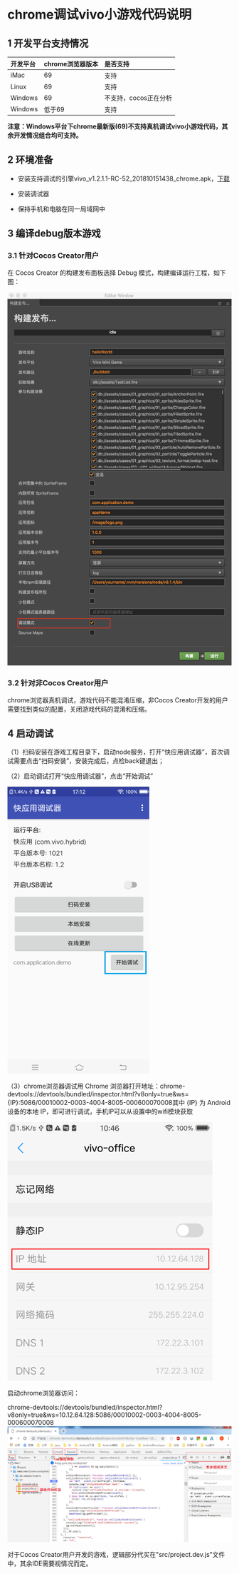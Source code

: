 # chrome调试vivo小游戏代码说明

## 1 开发平台支持情况

| 开发平台 | chrome浏览器版本 | 是否支持 |
| :--- | :--- | :--- |
| iMac | 69 | 支持 |
| Linux | 69 | 支持 |
| Windows | 69 | 不支持，cocos正在分析 |
| Windows | 低于69 | 支持 |

**注意：Windows平台下chrome最新版\(69\)不支持真机调试vivo小游戏代码，其余开发情况组合均可支持。**

## 2 环境准备

* 安装支持调试的引擎vivo\_v1.2.1.1-RC-52\_201810151438\_chrome.apk，[下载](/kuai-you-xi-jiao-cheng/xia-zai-yu-geng-xin.md)

* 安装调试器

* 保持手机和电脑在同一局域网中

## 3 编译debug版本游戏

### 3.1 针对Cocos Creator用户

在 Cocos Creator 的构建发布面板选择 Debug 模式，构建编译运行工程，如下图：

![](/assets/creator_debug.png)

### 3.2 针对非Cocos Creator用户

chrome浏览器真机调试，游戏代码不能混淆压缩，非Cocos Creator开发的用户需要找到类似的配置，关闭游戏代码的混淆和压缩。

## 4 启动调试

（1）扫码安装在游戏工程目录下，启动node服务，打开“快应用调试器”，首次调试需要点击“扫码安装”，安装完成后，点检back键退出；

（2）启动调试打开“快应用调试器”，点击“开始调试”

![](/assets/debugger.png)

（3）chrome浏览器调试用 Chrome 浏览器打开地址：chrome-devtools://devtools/bundled/inspector.html?v8only=true&ws={IP}:5086/00010002-0003-4004-8005-000600070008其中 {IP} 为 Android 设备的本地 IP，即可进行调试，手机IP可以从设置中的wifi模块获取

![](/assets/wifi_ip.png)

启动chrome浏览器访问：

chrome-devtools://devtools/bundled/inspector.html?v8only=true&ws=10.12.64.128:5086/00010002-0003-4004-8005-000600070008![](/assets/dev_js_debug.png)

对于Cocos Creator用户开发的游戏，逻辑部分代买在"src/project.dev.js"文件中，其余IDE需要视情况而定。


